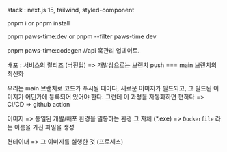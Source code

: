 stack : next.js 15, tailwind, styled-component

pnpm i or pnpm install

pnpm paws-time:dev or pnpm --filter paws-time dev

pnpm paws-time:codegen
//api 훅관리 업데이트.

배포 : 서비스의 릴리즈 (버전업) => 개발상으로는 브랜치 push === main 브랜치의 최신화

우리는 main 브랜치로 코드가 푸시될 때마다, 새로운 이미지가 빌드되고, 그 빌드된 이미지가 어딘가에 등록되어 있어야 한다.
그런데 이 과정을 자동화하면 편하다 => CI/CD => github action

이미지
=> 통일된 개발/배포 환경을 밀봉하는 환경 그 자체 (*.exe)
=> `Dockerfile` 라는 이름을 가진 파일을 생성

컨테이너
=> 그 이미지를 실행한 것 (프로세스)